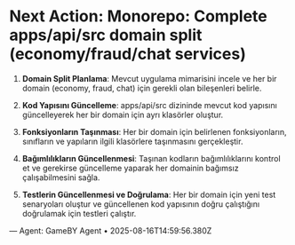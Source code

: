 # Next Action: Monorepo: Complete apps/api/src domain split (economy/fraud/chat services)

1. **Domain Split Planlama**: Mevcut uygulama mimarisini incele ve her bir domain (economy, fraud, chat) için gerekli olan bileşenleri belirle.

2. **Kod Yapısını Güncelleme**: apps/api/src dizininde mevcut kod yapısını güncelleyerek her bir domain için ayrı klasörler oluştur.

3. **Fonksiyonların Taşınması**: Her bir domain için belirlenen fonksiyonların, sınıfların ve yapıların ilgili klasörlere taşınmasını gerçekleştir.

4. **Bağımlılıkların Güncellenmesi**: Taşınan kodların bağımlılıklarını kontrol et ve gerekirse güncelleme yaparak her domainin bağımsız çalışabilmesini sağla.

5. **Testlerin Güncellenmesi ve Doğrulama**: Her bir domain için yeni test senaryoları oluştur ve güncellenen kod yapısının doğru çalıştığını doğrulamak için testleri çalıştır.

— Agent: GameBY Agent • 2025-08-16T14:59:56.380Z
